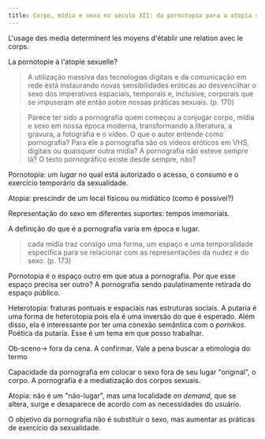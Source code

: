 ```yaml
---
title: Corpo, mídia e sexo no século XII: da pornotopia para a atopia sexual
---
```


L'usage des media determinent les moyens d'établir une relation avec le corps.

La pornotopie à l'atopie sexuelle?

> A utilização massiva das tecnologias digitais e da comunicação em rede está instaurando novas sensibilidades eróticas ao desvencilhar o sexo dos imperativos espaciais, temporais e, inclusive, corporais que se impuseram até então sobre nossas práticas sexuais. (p. 170)

> Parece ter sido a pornografia quem começou a conjugar corpo, mídia e sexo em nossa época moderna, transformando a literatura, a gravura, a fotografia e o vídeo.
O que o autor entende como pornografia? Para ele a pornografia são os videos eróticos em VHS, digitais ou quaisquer outra mídia?
A pornografia não esteve sempre lá? O texto pornográfico existe desde sempre, não?

Pornotopia: um *lugar* no qual está autorizado o acesso, o consumo e o exercício temporário da sexualidade.

Atopia: prescindir de um local físicou ou midiático (como é possível?)

Representação do sexo em diferentes suportes: tempos imemoriais.

A definição do que é a pornografia varia em época e lugar.

> cada mídia traz consigo uma forma, um espaço e uma temporalidade específica para se relacionar com as representações da nudez e do sexo. (p. 173)

Pornotopia é o espaço outro em que atua a pornografia.
Por que esse espaço precisa ser outro? A pornografia sendo paulatinamente retirada do espaço público.

Heterotopia: fraturas pontuais e espaciais nas estruturas sociais.
A putaria é uma forma de heterotopia pois ela é uma inversão do que é esperado. Além disso, ela é interessante por ter uma conexão semântica com o *pornikos*.
Poética da putaria. Esse é um tema em que posso trabalhar.

Ob-sceno-> fora da cena. A confirmar. Vale a pena buscar a etimologia do termo

Capacidade da pornografia em colocar o sexo fora de seu lugar "original", o corpo. 
A pornografia é a mediatização dos corpos sexuais.

Atopia: não é um "não-lugar", mas uma localidade *on demand*, que se altera, surge e desaparece de acordo com as necessidades do usuário.

O objetivo da pornografia não é substituir o sexo, mas aumentar as práticas de exercício da sexualidade.


